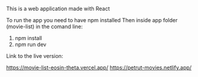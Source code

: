 This is a web application made with React

To run the app you need to have npm installed
Then inside app folder (movie-list) in the comand line:

1. npm install
2. npm run dev


Link to the live version: 

https://movie-list-eosin-theta.vercel.app/ 
https://petrut-movies.netlify.app/

